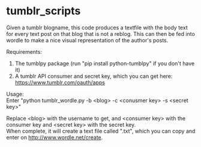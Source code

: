# tumblr_scripts
Given a tumblr blogname, this code produces a textfile with the body text for every text post on that blog that is not a reblog.
This can then be fed into wordle to make a nice visual representation of the author's posts.

Requirements:
1) The tumblpy package (run "pip install python-tumblpy" if you don't have it)  
2) A tumblr API consumer and secret key, which you can get here: https://www.tumblr.com/oauth/apps  

Usage:  
Enter "python tumblr_wordle.py -b \<blog\> -c \<conusmer key\> -s \<secret key\>"  

Replace \<blog\> with the username to get, and \<consumer key\> with the consumer key and \<secret key\> with the secret key.  
When complete, it will create a text file called "<blog>.txt", which you can copy and enter on http://www.wordle.net/create.
